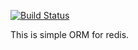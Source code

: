 [![Build Status](https://travis-ci.org/dsociative/rmodel.png?branch=staging)](https://travis-ci.org/dsociative/rmodel)

This is simple ORM for redis.
